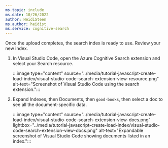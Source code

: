 ```yaml
---
ms.topic: include
ms.date: 10/26/2022
author: HeidiSteen
ms.author: heidist
ms.service: cognitive-search
---
```


Once the upload completes, the search index is ready to use. Review your new index.

1. In Visual Studio Code, open the Azure Cognitive Search extension and select your Search resource.  

    :::image type="content" source="../media/tutorial-javascript-create-load-index/visual-studio-code-search-extension-view-resource.png" alt-text="Screenshot of Visual Studio Code using the search extension.":::

1. Expand Indexes, then Documents, then `good-books`, then select a doc to see all the document-specific data.

    :::image type="content" source="../media/tutorial-javascript-create-load-index/visual-studio-code-search-extension-view-docs.png" lightbox="../media/tutorial-javascript-create-load-index/visual-studio-code-search-extension-view-docs.png" alt-text="Expandable screenshot of Visual Studio Code showing documents listed in an index.":::